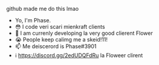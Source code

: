 github made me do this lmao


- Yo, I'm Phase.
- 😳 I code veri scari mienkraft clients
- 🌱 I am currenly developing la very good clierent Flower
- 😭 People keep calimg me a skeid!11!
- 📫 Me deiscerord is Phase#3901
- ℹ️ https://discord.gg/2edUDQFdRu la Floweer clirent

